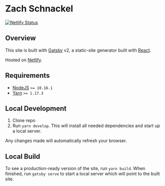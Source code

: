 # Zach Schnackel

[![Netlify Status](https://api.netlify.com/api/v1/badges/b9947fc9-cc4d-40ed-8afe-a61d48e70924/deploy-status)](https://app.netlify.com/sites/zslabs/deploys)

## Overview

This site is built with [Gatsby](http://gatsbyjs.org/) v2, a static-site generator built with [React](https://reactjs.org/).

Hosted on [Netlify](https://www.netlify.com/).

## Requirements

- [NodeJS](https://nodejs.org/en/) `>= 10.16.1`
- [Yarn](https://yarnpkg.com/en/) `>= 1.17.3`

## Local Development

1. Clone repo
1. Run `yarn develop`. This will install all needed dependencies and start up a local server.

Any changes made will automatically refresh your browser.

## Local Build

To see a production-ready version of the site, run `yarn build`. When finished, run `gatsby serve` to start a local server which will point to the built site.
